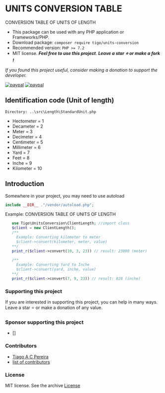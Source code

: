 # UNITS CONVERSION TABLE
CONVERSION TABLE OF UNITS OF LENGTH

- This package can be used with any PHP application or Frameworks/PHP.
- Download package: ```composer require tigo/units-conversion```
- Recommended version: ```PHP >= 7.2```
- MIT license. ***Feel free to use this project***. ***Leave a star :star: or make a fork !***

*If you found this project useful, consider making a donation to support the developer.* 

[![paypal](https://www.paypalobjects.com/pt_BR/BR/i/btn/btn_donateCC_LG.gif)](https://www.paypal.com/donate?hosted_button_id=5SCQFF9FDUYNW)
[![paypal](https://www.paypalobjects.com/en_US/i/btn/btn_donateCC_LG.gif)](https://www.paypal.com/donate?hosted_button_id=XLUUH8EL85UXE)

## Identification code (Unit of length)
```
Directory: ..\src\Length\StandardUnit.php
```
* Hectometer = 1 
* Decameter = 2
* Meter = 3
* Decimeter = 4
* Centimeter = 5
* Millimeter = 6
* Yard = 7
* Feet = 8
* Inche = 9
* Kilometer = 10
## Introduction
Somewhere in your project, you may need to use autoload
 ```php
 include __DIR__ ."/vendor/autoload.php";
 ```
 Example: CONVERSION TABLE OF UNITS OF LENGTH
 ```php
    use Tigo\UnitsConversion\ClientLength; //import class 
    $client = new ClientLength();
    /**
      Example: Converting kilometer to meter
      $client->convert(kilometer, meter, value)
    **/
    print_r($client->convert(10, 3, 23)) // result: 23000 (meter)
    
    /**
      Example: Converting Yard to Inche
      $client->convert(yard, inche, value)
    **/
    print_r($client->convert(7, 9, 23)) // result: 828 (inche)
 ```
### Supporting this project
If you are interested in supporting this project, you can help in many ways. Leave a star :star: or make a donation of any value.

### Sponsor supporting this project
- []
### Contributors
 - [Tiago A C Pereira](https://github.com/tigoCaval) 
 - [list of contributors](https://github.com/tigoCaval/units-conversion-table/graphs/contributors)
### License
MIT license. See the archive [License](https://github.com/tigoCaval/units-conversion-table/blob/main/LICENSE)
